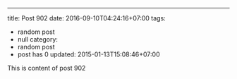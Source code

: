---
title: Post 902
date: 2016-09-10T04:24:16+07:00
tags:
  - random post
  - null
category:
  - random post
  - post has 0
updated: 2015-01-13T15:08:46+07:00

This is content of post 902